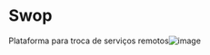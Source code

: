 # Swop
Plataforma para troca de serviços remotos![image](https://user-images.githubusercontent.com/67063112/136670780-48c6c625-2a60-4ab5-afbe-cb6fb0899c00.png)

